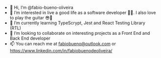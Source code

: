 - 👋 Hi, I’m @fabio-bueno-oliveira
- 👀 I’m interested in live a good life as a software developer 👨‍💻. I also love to play the guitar 😎🎸
- 🌱 I’m currently learning TypeScrypt, Jest and React Testing Library (RTL)
- 💞️ I’m looking to collaborate on interesting projects as a Front End and Back End developer
- 📫 You can reach me at fabiobueno@outlook.com or https://www.linkedin.com/in/fabiobuenodeoliveira/

<!---
fabio-bueno-oliveira/fabio-bueno-oliveira is a ✨ special ✨ repository because its `README.md` (this file) appears on your GitHub profile.
You can click the Preview link to take a look at your changes.
--->
